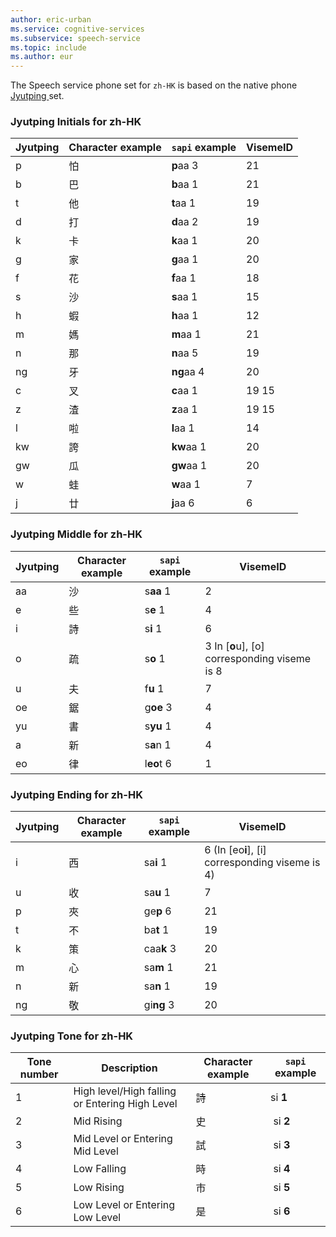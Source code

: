 ```yaml
---
author: eric-urban
ms.service: cognitive-services
ms.subservice: speech-service
ms.topic: include
ms.author: eur
---
```


The Speech service phone set for `zh-HK` is based on the native phone <a href="https://en.wikipedia.org/wiki/Jyutping" target="_blank">Jyutping </a> set.

### Jyutping Initials for zh-HK

| Jyutping | Character example | `sapi` example | VisemeID |
|----------|-------------------|----------------|----------|
| p        | 怕                 | **p**aa 3      | 21       |
| b        | 巴                 | **b**aa 1      | 21       |
| t        | 他                 | **t**aa 1      | 19       |
| d        | 打                 | **d**aa 2      | 19       |
| k        | 卡                 | **k**aa 1      | 20       |
| g        | 家                 | **g**aa 1      | 20       |
| f        | 花                 | **f**aa 1      | 18       |
| s        | 沙                 | **s**aa 1      | 15       |
| h        | 蝦                 | **h**aa 1      | 12       |
| m        | 媽                 | **m**aa 1      | 21       |
| n        | 那                 | **n**aa 5      | 19       |
| ng       | 牙                 | **ng**aa 4     | 20       |
| c        | 叉                 | **c**aa 1      | 19 15    |
| z        | 渣                 | **z**aa 1      | 19 15    |
| l        | 啦                 | **l**aa 1      | 14       |
| kw       | 誇                 | **kw**aa 1     | 20       |
| gw       | 瓜                 | **gw**aa 1     | 20       |
| w        | 蛙                 | **w**aa 1      | 7        |
| j        | 廿                 | **j**aa 6      | 6        |

### Jyutping Middle for zh-HK

| Jyutping | Character example | `sapi` example | VisemeID |
|----------|-------------------|----------------|----------|
| aa       | 沙                 | s**aa** 1      | 2        |
| e        | 些                 | s**e** 1       | 4        |
| i        | 詩                 | s**i** 1       | 6        |
| o        | 疏                 | s**o** 1       | 3 In [**o**u], [o] corresponding viseme is 8 |
| u        | 夫                 | f**u** 1       | 7        |
| oe       | 鋸                 | g**oe** 3      | 4        |
| yu       | 書                 | s**yu** 1      | 4        |
| a        | 新                 | s**a**n 1      | 4        |
| eo       | 律                 | l**eo**t 6     | 1        |

### Jyutping Ending for zh-HK

| Jyutping | Character example | `sapi` example | VisemeID |
|----------|-------------------|----------------|----------|
| i        | 西                 | sa**i** 1      | 6 (In [eo**i**], [i] corresponding viseme is 4)|
| u        | 收                 | sa**u** 1      | 7        |
| p        | 夾                 | ge**p** 6      | 21       |
| t        | 不                 | ba**t** 1      | 19       |
| k        | 策                 | caa**k** 3     | 20       |
| m        | 心                 | sa**m** 1      | 21       |
| n        | 新                 | sa**n** 1      | 19       |
| ng       | 敬                 | gi**ng** 3     | 20       |

### Jyutping Tone for zh-HK

| Tone number | Description                                    | Character example | `sapi` example |
|-------------|------------------------------------------------|-------------------|----------------|
| 1          | High level/High falling or Entering High Level | 詩                 | si **1**       |
| 2          | Mid Rising                                     | 史                 |  si **2**      |
| 3          | Mid Level or Entering Mid Level                | 試                 |  si **3**      |
| 4          | Low Falling                                    | 時                 |  si **4**      |
| 5          | Low Rising                                     | 市                 |  si **5**      |
| 6          | Low Level or Entering Low Level                | 是                 |  si **6**      |